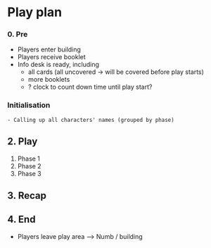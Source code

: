 # Play plan

### 0. Pre
- Players enter building
- Players receive booklet
- Info desk is ready, including
	- all cards (all uncovered -> will be covered before play starts)
	- more booklets
	- ? clock to count down time until play start?





### Initialisation
	- Calling up all characters' names (grouped by phase)





## 2. Play
1. Phase 1
2. Phase 2
3. Phase 3



## 3. Recap



## 4. End
- Players leave play area --> Numb / building 


